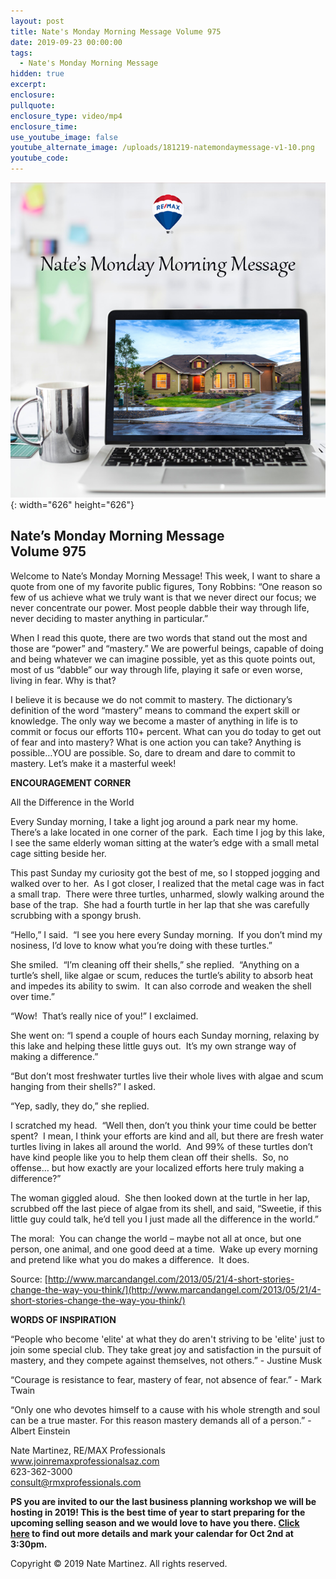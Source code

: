 ```yaml
---
layout: post
title: Nate's Monday Morning Message Volume 975
date: 2019-09-23 00:00:00
tags:
  - Nate's Monday Morning Message
hidden: true
excerpt:
enclosure:
pullquote:
enclosure_type: video/mp4
enclosure_time:
use_youtube_image: false
youtube_alternate_image: /uploads/181219-natemondaymessage-v1-10.png
youtube_code:
---
```


![](/uploads/181219-natemondaymessage-v1-10.png){: width="626" height="626"}

## **Nate’s Monday Morning Message<br>Volume 975**

Welcome to Nate’s Monday Morning Message\! This week, I want to share a quote from one of my favorite public figures, Tony Robbins: “One reason so few of us achieve what we truly want is that we never direct our focus; we never concentrate our power. Most people dabble their way through life, never deciding to master anything in particular.”

When I read this quote, there are two words that stand out the most and those are “power” and “mastery.” We are powerful beings, capable of doing and being whatever we can imagine possible, yet as this quote points out, most of us “dabble” our way through life, playing it safe or even worse, living in fear. Why is that?

I believe it is because we do not commit to mastery. The dictionary’s definition of the word “mastery” means to command the expert skill or knowledge. The only way we become a master of anything in life is to commit or focus our efforts 110+ percent. What can you do today to get out of fear and into mastery? What is one action you can take? Anything is possible…YOU are possible. So, dare to dream and dare to commit to mastery. Let’s make it a masterful week\!

**ENCOURAGEMENT CORNER**

All the Difference in the World

Every Sunday morning, I take a light jog around a park near my home.&nbsp; There’s a lake located in one corner of the park.&nbsp; Each time I jog by this lake, I see the same elderly woman sitting at the water’s edge with a small metal cage sitting beside her.

This past Sunday my curiosity got the best of me, so I stopped jogging and walked over to her.&nbsp; As I got closer, I realized that the metal cage was in fact a small trap.&nbsp; There were three turtles, unharmed, slowly walking around the base of the trap.&nbsp; She had a fourth turtle in her lap that she was carefully scrubbing with a spongy brush.

“Hello,” I said.&nbsp; “I see you here every Sunday morning.&nbsp; If you don’t mind my nosiness, I’d love to know what you’re doing with these turtles.”

She smiled.&nbsp; “I’m cleaning off their shells,” she replied.&nbsp; “Anything on a turtle’s shell, like algae or scum, reduces the turtle’s ability to absorb heat and impedes its ability to swim.&nbsp; It can also corrode and weaken the shell over time.”

“Wow\!&nbsp; That’s really nice of you\!” I exclaimed.

She went on: “I spend a couple of hours each Sunday morning, relaxing by this lake and helping these little guys out.&nbsp; It’s my own strange way of making a difference.”

“But don’t most freshwater turtles live their whole lives with algae and scum hanging from their shells?” I asked.

“Yep, sadly, they do,” she replied.

I scratched my head.&nbsp; “Well then, don’t you think your time could be better spent?&nbsp; I mean, I think your efforts are kind and all, but there are fresh water turtles living in lakes all around the world.&nbsp; And 99% of these turtles don’t have kind people like you to help them clean off their shells.&nbsp; So, no offense… but how exactly are your localized efforts here truly making a difference?”

The woman giggled aloud.&nbsp; She then looked down at the turtle in her lap, scrubbed off the last piece of algae from its shell, and said, “Sweetie, if this little guy could talk, he’d tell you I just made all the difference in the world.”

The moral: &nbsp;You can change the world – maybe not all at once, but one person, one animal, and one good deed at a time.&nbsp; Wake up every morning and pretend like what you do makes a difference.&nbsp; It does.

Source:&nbsp;[http://www.marcandangel.com/2013/05/21/4-short-stories-change-the-way-you-think/](http://www.marcandangel.com/2013/05/21/4-short-stories-change-the-way-you-think/)

**WORDS OF INSPIRATION**

“People who become 'elite' at what they do aren't striving to be 'elite' just to join some special club. They take great joy and satisfaction in the pursuit of mastery, and they compete against themselves, not others.” - Justine Musk

“Courage is resistance to fear, mastery of fear, not absence of fear.” - Mark Twain

“Only one who devotes himself to a cause with his whole strength and soul can be a true master. For this reason mastery demands all of a person.” - Albert Einstein

Nate Martinez, RE/MAX Professionals<br>www.joinremaxprofessionalsaz.com<br>623-362-3000<br>consult@rmxprofessionals.com

**PS you are invited to our the last business planning workshop we will be hosting in 2019\! This is the best time of year to start preparing for the upcoming selling season and we would love to have you there.&nbsp;[Click here](https://www.eventbrite.com/e/3-hour-business-planning-workshop-tickets-53697264965)&nbsp;to find out more details and mark your calendar for Oct 2nd at 3:30pm.&nbsp;**

Copyright &copy; 2019 Nate Martinez. All rights reserved.